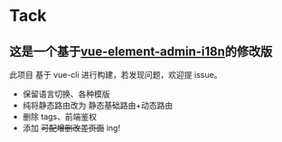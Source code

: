 # Tack

## 这是一个基于[vue-element-admin-i18n](https://github.com/PanJiaChen/vue-element-admin/tree/i18n)的修改版

此项目 基于 vue-cli 进行构建，若发现问题，欢迎提 issue。

- 保留语言切换、各种模版
- 纯将静态路由改为 静态基础路由+动态路由
- 删除 tags、前端鉴权
- 添加 ~~可配增删改差页面~~ ing!
